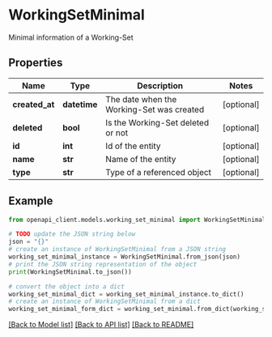 # WorkingSetMinimal

Minimal information of a Working-Set

## Properties

Name | Type | Description | Notes
------------ | ------------- | ------------- | -------------
**created_at** | **datetime** | The date when the Working-Set was created | [optional] 
**deleted** | **bool** | Is the Working-Set deleted or not | [optional] 
**id** | **int** | Id of the entity | [optional] 
**name** | **str** | Name of the entity | [optional] 
**type** | **str** | Type of a referenced object | [optional] 

## Example

```python
from openapi_client.models.working_set_minimal import WorkingSetMinimal

# TODO update the JSON string below
json = "{}"
# create an instance of WorkingSetMinimal from a JSON string
working_set_minimal_instance = WorkingSetMinimal.from_json(json)
# print the JSON string representation of the object
print(WorkingSetMinimal.to_json())

# convert the object into a dict
working_set_minimal_dict = working_set_minimal_instance.to_dict()
# create an instance of WorkingSetMinimal from a dict
working_set_minimal_form_dict = working_set_minimal.from_dict(working_set_minimal_dict)
```
[[Back to Model list]](../README.md#documentation-for-models) [[Back to API list]](../README.md#documentation-for-api-endpoints) [[Back to README]](../README.md)


